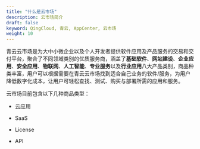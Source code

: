 ```yaml
---
title: "什么是云市场"
description: 云市场简介
draft: false
keyword: QingCloud, 青云, AppCenter, 云市场
weight: 10
---
```


青云云市场是为大中小微企业以及个人开发者提供软件应用及产品服务的交易和交付平台，聚合了不同领域类别的优质服务商，涵盖了**基础软件**、**网站建设**、**企业应用**、**安全应用**、**物联网**、**人工智能**、**专业服务**以及**行业应用**八大产品类别，商品种类丰富，用户可以根据需要在青云云市场找到适合自己业务的软件/服务，为用户降低数字化成本，让用户可轻松查找、测试、购买与部署所需的应用和服务。

云市场目前包含以下几种商品类型：

- 云应用

- SaaS

- License
- API